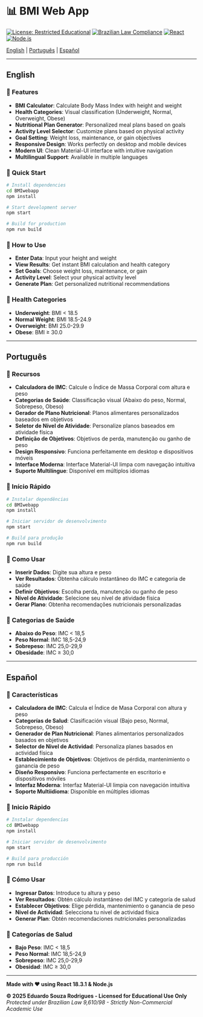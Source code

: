 # 📊 BMI Web App

[![License: Restricted Educational](https://img.shields.io/badge/License-Restricted_Educational-red.svg)](LICENSE)
[![Brazilian Law Compliance](https://img.shields.io/badge/Compliance-Brazilian_Law_9.610/98-blue)](https://www.planalto.gov.br/ccivil_03/leis/l9610.htm)
[![React](https://img.shields.io/badge/React-18.3.1-61DAFB.svg)](https://reactjs.org/)
[![Node.js](https://img.shields.io/badge/Node.js-Web_App-green.svg)](https://nodejs.org/)

[English](#english) | [Português](#português) | [Español](#español)

---

<a id="english"></a>
## English

### 🎯 Features
- **BMI Calculator**: Calculate Body Mass Index with height and weight
- **Health Categories**: Visual classification (Underweight, Normal, Overweight, Obese)
- **Nutritional Plan Generator**: Personalized meal plans based on goals
- **Activity Level Selector**: Customize plans based on physical activity
- **Goal Setting**: Weight loss, maintenance, or gain objectives
- **Responsive Design**: Works perfectly on desktop and mobile devices
- **Modern UI**: Clean Material-UI interface with intuitive navigation
- **Multilingual Support**: Available in multiple languages

### 🚀 Quick Start
```bash
# Install dependencies
cd BMIwebapp
npm install

# Start development server
npm start

# Build for production
npm run build
```

### 🎯 How to Use
- **Enter Data**: Input your height and weight
- **View Results**: Get instant BMI calculation and health category
- **Set Goals**: Choose weight loss, maintenance, or gain
- **Activity Level**: Select your physical activity level
- **Generate Plan**: Get personalized nutritional recommendations

### 📱 Health Categories
- **Underweight**: BMI < 18.5
- **Normal Weight**: BMI 18.5-24.9
- **Overweight**: BMI 25.0-29.9
- **Obese**: BMI ≥ 30.0

---

<a id="português"></a>
## Português

### 🎯 Recursos
- **Calculadora de IMC**: Calcule o Índice de Massa Corporal com altura e peso
- **Categorias de Saúde**: Classificação visual (Abaixo do peso, Normal, Sobrepeso, Obeso)
- **Gerador de Plano Nutricional**: Planos alimentares personalizados baseados em objetivos
- **Seletor de Nível de Atividade**: Personalize planos baseados em atividade física
- **Definição de Objetivos**: Objetivos de perda, manutenção ou ganho de peso
- **Design Responsivo**: Funciona perfeitamente em desktop e dispositivos móveis
- **Interface Moderna**: Interface Material-UI limpa com navegação intuitiva
- **Suporte Multilíngue**: Disponível em múltiplos idiomas

### 🚀 Início Rápido
```bash
# Instalar dependências
cd BMIwebapp
npm install

# Iniciar servidor de desenvolvimento
npm start

# Build para produção
npm run build
```

### 🎯 Como Usar
- **Inserir Dados**: Digite sua altura e peso
- **Ver Resultados**: Obtenha cálculo instantâneo do IMC e categoria de saúde
- **Definir Objetivos**: Escolha perda, manutenção ou ganho de peso
- **Nível de Atividade**: Selecione seu nível de atividade física
- **Gerar Plano**: Obtenha recomendações nutricionais personalizadas

### 📱 Categorias de Saúde
- **Abaixo do Peso**: IMC < 18,5
- **Peso Normal**: IMC 18,5-24,9
- **Sobrepeso**: IMC 25,0-29,9
- **Obesidade**: IMC ≥ 30,0

---

<a id="español"></a>
## Español

### 🎯 Características
- **Calculadora de IMC**: Calcula el Índice de Masa Corporal con altura y peso
- **Categorías de Salud**: Clasificación visual (Bajo peso, Normal, Sobrepeso, Obeso)
- **Generador de Plan Nutricional**: Planes alimentarios personalizados basados en objetivos
- **Selector de Nivel de Actividad**: Personaliza planes basados en actividad física
- **Establecimiento de Objetivos**: Objetivos de pérdida, mantenimiento o ganancia de peso
- **Diseño Responsivo**: Funciona perfectamente en escritorio e dispositivos móviles
- **Interfaz Moderna**: Interfaz Material-UI limpia con navegación intuitiva
- **Soporte Multiidioma**: Disponible en múltiples idiomas

### 🚀 Inicio Rápido
```bash
# Instalar dependencias
cd BMIwebapp
npm install

# Iniciar servidor de desenvolvimento
npm start

# Build para producción
npm run build
```

### 🎯 Cómo Usar
- **Ingresar Datos**: Introduce tu altura y peso
- **Ver Resultados**: Obtén cálculo instantáneo del IMC y categoría de salud
- **Establecer Objetivos**: Elige pérdida, mantenimiento o ganancia de peso
- **Nivel de Actividad**: Selecciona tu nivel de actividad física
- **Generar Plan**: Obtén recomendaciones nutricionales personalizadas

### 📱 Categorías de Salud
- **Bajo Peso**: IMC < 18,5
- **Peso Normal**: IMC 18,5-24,9
- **Sobrepeso**: IMC 25,0-29,9
- **Obesidad**: IMC ≥ 30,0

---

**Made with ❤️ using React 18.3.1 & Node.js**

**© 2025 Eduardo Souza Rodrigues - Licensed for Educational Use Only**  
*Protected under Brazilian Law 9,610/98 - Strictly Non-Commercial Academic Use*
